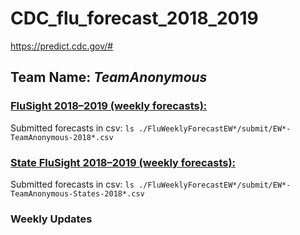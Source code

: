 # CDC_flu_forecast_2018_2019 
https://predict.cdc.gov/#

## Team Name: *TeamAnonymous* 
### [FluSight 2018–2019 (weekly forecasts):](https://predict.cdc.gov/post/5ba1504e5619f003acb7e18f)
Submitted forecasts in csv: `ls ./FluWeeklyForecastEW*/submit/EW*-TeamAnonymous-2018*.csv` 

### [State FluSight 2018–2019 (weekly forecasts):](https://predict.cdc.gov/post/5ba5389fa983f303b832726b)
Submitted forecasts in csv: `ls ./FluWeeklyForecastEW*/submit/EW*-TeamAnonymous-States-2018*.csv`

### Weekly Updates
